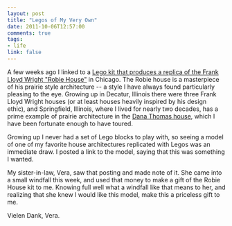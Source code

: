 ```yaml
---
layout: post
title: "Legos of My Very Own"
date: 2011-10-06T12:57:00
comments: true
tags:
- life
link: false
---
```

A few weeks ago I linked to a [Lego kit that produces a replica of the
Frank Lloyd Wright "Robie House"](https://zanshin.net/2011/09/01/wright-robie-house/ "Robie House Lego Kit") in Chicago. The Robie house is a
masterpiece of his prairie style architecture -- a style I have always
found particularly pleasing to the eye. Growing up in Decatur, Illinois there
were three Frank Lloyd Wright houses (or at least houses heavily
inspired by his design ethic), and Springfield, Illinois, where I lived
for nearly two decades, has a prime example of prairie architecture in
the [Dana Thomas house](http://www.dana-thomas.org/ "Dana Thomas
House"), which I have been fortunate enough to have toured.

Growing up I never had a set of Lego blocks to play with, so seeing a
model of one of my favorite house architectures replicated with Legos
was an immediate draw. I posted a link to the model, saying that this
was something I wanted.

My sister-in-law, Vera, saw that posting and made note of it. She came
into a small windfall this week, and used that money to make a gift of
the Robie House kit to me. Knowing full well what a windfall like that
means to her, and realizing that she knew I would like this model, make
this a priceless gift to me.

Vielen Dank, Vera.
